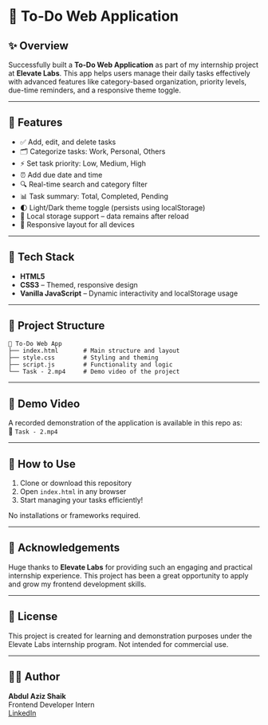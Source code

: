 # 📝 To-Do Web Application

## ✨ Overview

Successfully built a **To-Do Web Application** as part of my internship project at **Elevate Labs**. This app helps users manage their daily tasks effectively with advanced features like category-based organization, priority levels, due-time reminders, and a responsive theme toggle.

---

## 🌟 Features

- ✅ Add, edit, and delete tasks
- 🗂️ Categorize tasks: Work, Personal, Others
- ⚡ Set task priority: Low, Medium, High
- ⏰ Add due date and time
- 🔍 Real-time search and category filter
- 📊 Task summary: Total, Completed, Pending
- 🌓 Light/Dark theme toggle (persists using localStorage)
- 💾 Local storage support – data remains after reload
- 📱 Responsive layout for all devices

---

## 🧰 Tech Stack

- **HTML5**
- **CSS3** – Themed, responsive design
- **Vanilla JavaScript** – Dynamic interactivity and localStorage usage

---

## 📁 Project Structure

```
📁 To-Do Web App
├── index.html       # Main structure and layout
├── style.css        # Styling and theming
├── script.js        # Functionality and logic
└── Task - 2.mp4     # Demo video of the project
```

---


## 🎥 Demo Video

A recorded demonstration of the application is available in this repo as:  
📁 `Task - 2.mp4`

---

## 🚀 How to Use

1. Clone or download this repository  
2. Open `index.html` in any browser  
3. Start managing your tasks efficiently!

No installations or frameworks required.

---

## 🙌 Acknowledgements

Huge thanks to **Elevate Labs** for providing such an engaging and practical internship experience. This project has been a great opportunity to apply and grow my frontend development skills.

---

## 📜 License

This project is created for learning and demonstration purposes under the Elevate Labs internship program. Not intended for commercial use.

---

## 👨‍💻 Author

**Abdul Aziz Shaik**  
Frontend Developer Intern  
[LinkedIn](https://www.linkedin.com/in/abdul-aziz-shaik-3753602b0/) 
